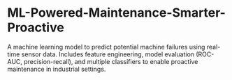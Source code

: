 # ML-Powered-Maintenance-Smarter-Proactive
A machine learning model to predict potential machine failures using real-time sensor data. Includes feature engineering, model evaluation (ROC-AUC, precision-recall), and multiple classifiers to enable proactive maintenance in industrial settings.
